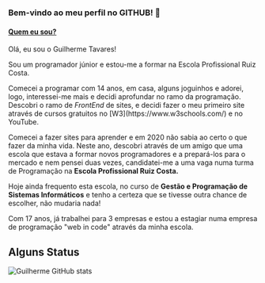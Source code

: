 ### Bem-vindo ao meu perfil no GITHUB! 👋

#### <ins>Quem eu sou?</ins>
Olá, eu sou o Guilherme Tavares!
<p>Sou um programador júnior e estou-me a formar na Escola Profissional Ruiz Costa.</p>

<p>Comecei a programar com 14 anos, em casa, alguns joguinhos e adorei, logo,
interessei-me mais e decidi aprofundar no ramo da programação. Descobri o ramo de <i>FrontEnd</i> de sites, e decidi fazer o meu primeiro site através de cursos gratuitos no [W3](https://www.w3schools.com/) e no YouTube.</p>

<p>Comecei a fazer sites para aprender e em 2020 não sabia ao certo o que fazer da minha vida. Neste ano, descobri através de um amigo que uma escola que estava a formar novos programadores e a prepará-los para o mercado e nem pensei duas vezes, candidatei-me a uma vaga numa turma de Programação na <b>Escola Profissional Ruiz Costa.</b></p>
<p>Hoje ainda frequento esta escola, no curso de <b>Gestão e Programação de Sistemas Informáticos</b> e tenho a certeza que se tivesse outra chance de escolher, não mudaria nada!</p>

Com 17 anos, já trabalhei para 3 empresas e estou a estagiar numa empresa de programação "web in code" através da minha escola.


## Alguns Status 

![Guilherme GitHub stats](https://github-readme-stats.vercel.app/api?username=gatavares&count_private=true&show_icons=true&include_all_commits=true&theme=dark)

